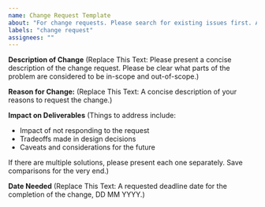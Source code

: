 ```yaml
---
name: Change Request Template
about: "For change requests. Please search for existing issues first. Also see CONTRIBUTING."
labels: "change request"
assignees: ""
---
```


**Description of Change**
(Replace This Text: Please present a concise description of the change request. Please be clear what parts of the problem are considered to be in-scope and out-of-scope.)

**Reason for Change:**
(Replace This Text: A concise description of your reasons to request the change.)

**Impact on Deliverables**
(Things to address include:
* Impact of not responding to the request
* Tradeoffs made in design decisions
* Caveats and considerations for the future

If there are multiple solutions, please present each one separately. Save comparisons for the very end.) 

**Date Needed**
(Replace This Text: A requested deadline date for the completion of the change, DD MM YYYY.)

